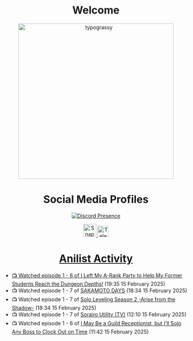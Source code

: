<div align="center">

# Welcome
<a href="https://github.com/kawarimidoll/typograssy">
    <img alt="typograssy" src="https://typograssy.deno.dev/api?text=%E3%82%88%E3%81%86%E3%81%93%E3%81%9D%E3%81%BF%E3%81%AA%E3%81%95%E3%82%93%20-%20Sheby--&&l0=none&l1=82d9d0&l2=027353&l3=038c4c&l4=01402e&bg=none&frame=none&speed=100&comment=" width="421.99">
</a>

</div>

<div align="center">

# Social Media Profiles

[![Discord Presence](https://lanyard.cnrad.dev/api/612532963938271232)](https://discord.com/users/612532963938271232)


<a href="https://www.snapchat.com/add/a.sheby" title="Snapchat Profile">
    <img src="https://www.freepnglogos.com/uploads/snapchat-logo-png-0.png" width="35" alt="Snapchat Logo" />


<a href="https://t.me/ASheby" title="Telegram Profile">
    <img src="https://www.freepnglogos.com/uploads/telegram-logo-png-0.png" width="30" alt="Telegram Logo" />


</div>

<div align="center">

# Anilist Activity

</div>

<!-- ANILIST_ACTIVITY:start -->

-   📺 Watched episode 1 - 6 of [I Left My A-Rank Party to Help My Former Students Reach the Dungeon Depths!](https://anilist.co/anime/180812) (19:35 15 February 2025)
-   📺 Watched episode 1 - 7 of [SAKAMOTO DAYS](https://anilist.co/anime/177709) (18:34 15 February 2025)
-   📺 Watched episode 1 - 7 of [Solo Leveling Season 2 -Arise from the Shadow-](https://anilist.co/anime/176496) (18:34 15 February 2025)
-   📺 Watched episode 1 - 7 of [Sorairo Utility (TV)](https://anilist.co/anime/174596) (12:10 15 February 2025)
-   📺 Watched episode 1 - 6 of [I May Be a Guild Receptionist, but I’ll Solo Any Boss to Clock Out on Time](https://anilist.co/anime/167143) (11:42 15 February 2025)

<!-- ANILIST_ACTIVITY:end -->
